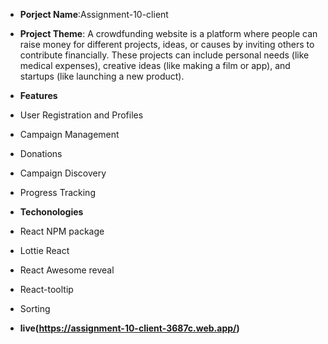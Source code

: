 - **Porject Name**:Assignment-10-client

- **Project Theme**: 
A crowdfunding website is a platform where people can raise money for different projects, ideas, or causes by inviting others to contribute financially. These projects can include personal needs (like medical expenses), creative ideas (like making a film or app), and startups (like launching a new product). 

- **Features**
- User Registration and Profiles
- Campaign Management
- Donations
- Campaign Discovery
-  Progress Tracking

- **Techonologies**
- React NPM package
- Lottie React 
- React Awesome reveal 
- React-tooltip
- Sorting


- **live(https://assignment-10-client-3687c.web.app/)**



